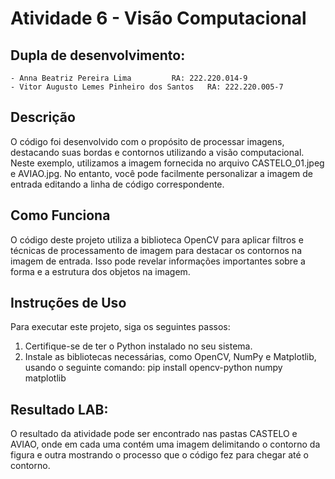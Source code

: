 # Atividade 6 - Visão Computacional

## Dupla de desenvolvimento:
	- Anna Beatriz Pereira Lima			RA: 222.220.014-9
	- Vitor Augusto Lemes Pinheiro dos Santos	RA: 222.220.005-7

## Descrição
O código foi desenvolvido com o propósito de processar imagens, destacando suas bordas e contornos utilizando a visão computacional.  
Neste exemplo, utilizamos a imagem fornecida no arquivo CASTELO_01.jpeg e AVIAO.jpg. 
No entanto, você pode facilmente personalizar a imagem de entrada editando a linha de código correspondente.


## Como Funciona
O código deste projeto utiliza a biblioteca OpenCV para aplicar filtros e técnicas de processamento de imagem para destacar os contornos na imagem de entrada. 
Isso pode revelar informações importantes sobre a forma e a estrutura dos objetos na imagem.


## Instruções de Uso
Para executar este projeto, siga os seguintes passos:
1. Certifique-se de ter o Python instalado no seu sistema.
2. Instale as bibliotecas necessárias, como OpenCV, NumPy e Matplotlib, usando o seguinte comando:
      pip install opencv-python numpy matplotlib

## Resultado LAB:
O resultado da atividade pode ser encontrado nas pastas CASTELO e AVIAO, onde em cada uma contém uma imagem delimitando o contorno da figura e outra mostrando o processo que o código fez para chegar até o contorno.
